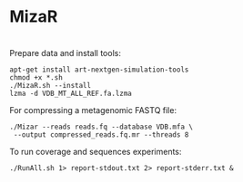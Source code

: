 # MizaR
#

Prepare data and install tools:
```
apt-get install art-nextgen-simulation-tools
chmod +x *.sh
./MizaR.sh --install
lzma -d VDB_MT_ALL_REF.fa.lzma
```
For compressing a metagenomic FASTQ file:
```
./Mizar --reads reads.fq --database VDB.mfa \        
 --output compressed_reads.fq.mr --threads 8
```
To run coverage and sequences experiments:

```
./RunAll.sh 1> report-stdout.txt 2> report-stderr.txt &
```
